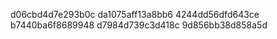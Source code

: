 d06cbd4d7e293b0c
da1075aff13a8bb6
4244dd56dfd643ce
b7440ba6f8689948
d7984d739c3d418c
9d856bb38d858a5d
